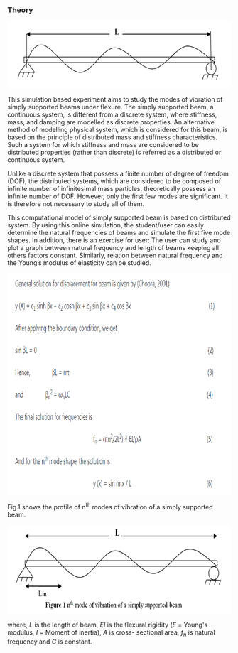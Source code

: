 ### Theory

<center><img src="images/th.png" height="150px"/></center>

This simulation based experiment aims to study the modes of vibration of simply supported beams under flexure. The simply supported beam, a continuous system, is different from a discrete system, where stiffness, mass, and damping are modelled as discrete properties. An alternative method of modelling physical system, which is considered for this beam, is based on the principle of distributed mass and stiffness characteristics. Such a system for which stiffness and mass are considered to be distributed properties (rather than discrete) is referred as a distributed or continuous system.

Unlike a discrete system that possess a finite number of degree of freedom (DOF), the distributed systems, which are considered to be composed of infinite number of infinitesimal mass particles, theoretically possess an infinite number of DOF. However, only the first few modes are significant. It is therefore not necessary to study all of them.

This computational model of simply supported beam is based on distributed system. By using this online simulation, the student/user can easily determine the natural frequencies of beams and simulate the first five mode shapes. In addition, there is an exercise for user: The user can study and plot a graph between natural frequency and length of beams keeping all others factors constant. Similarly, relation between natural frequency and the Young’s modulus of elasticity can be studied.


<img src="images/formlsq1.png" style="height:499px;" draggable="false">

Fig.1 shows the profile of n<sup>th</sup> modes of vibration of a simply supported beam.

<center><img src="images/th1.png" height="200px"></center>

where, <i>L</i> is the length of beam, <i>EI</i> is the flexural rigidity (<i>E</i> = Young's modulus, <i>I</i> = Moment of inertia), <i>A</i> is cross- sectional area, <i>f<sub>n</sub></i> is natural frequency and <i>C</i> is constant.


